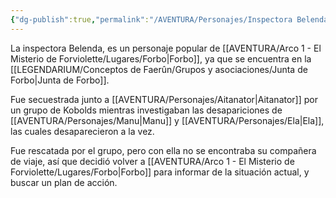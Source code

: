 ```yaml
---
{"dg-publish":true,"permalink":"/AVENTURA/Personajes/Inspectora Belenda/"}
---
```


La inspectora Belenda, es un personaje popular de [[AVENTURA/Arco 1 -  El Misterio de Forviolette/Lugares/Forbo\|Forbo]], ya que se encuentra en la [[LEGENDARIUM/Conceptos de Faerûn/Grupos y asociaciones/Junta de Forbo\|Junta de Forbo]].

Fue secuestrada junto a [[AVENTURA/Personajes/Aitanator\|Aitanator]] por un grupo de Kobolds mientras investigaban las desapariciones de [[AVENTURA/Personajes/Manu\|Manu]] y [[AVENTURA/Personajes/Ela\|Ela]], las cuales desaparecieron a la vez.

Fue rescatada por el grupo, pero con ella no se encontraba su compañera de viaje, así que decidió volver a [[AVENTURA/Arco 1 -  El Misterio de Forviolette/Lugares/Forbo\|Forbo]] para informar de la situación actual, y buscar un plan de acción.